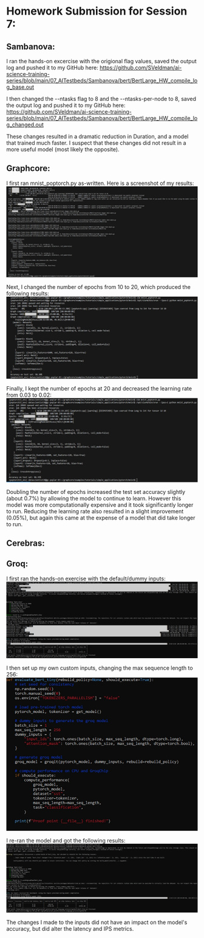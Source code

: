 # Homework Submission for Session 7:

## Sambanova:
I ran the hands-on excercise with the origional flag values, saved the output log and pushed it to my GitHub here:
https://github.com/SVeldman/ai-science-training-series/blob/main/07_AITestbeds/Sambanova/bert/BertLarge_HW_compile_log_base.out

I then changed the --ntasks flag to 8 and the --ntasks-per-node to 8, saved the output log and pushed it to my GitHub here:
https://github.com/SVeldman/ai-science-training-series/blob/main/07_AITestbeds/Sambanova/bert/BertLarge_HW_compile_log_changed.out

These changes resulted in a dramatic reduction in Duration, and a model that trained much faster. I suspect that these changes did not result in a more useful model (most likely the opposite).


## Graphcore:
I first ran mnist_poptorch.py as-written. Here is a screenshot of my results:
![(Screenshot%202024-04-05%20004356%20-%20Original%20Run.jpg)](https://github.com/SVeldman/ai-science-training-series/blob/main/07_AITestbeds/Graphcore/Screenshot%202024-04-05%20004356%20-%20Original%20Run.jpg)

Next, I changed the number of epochs from 10 to 20, which produced the following results:
![(Screenshot%202024-04-05%20010744%20-%20Increased%20Epochs%20to%2020.jpg)](https://github.com/SVeldman/ai-science-training-series/blob/main/07_AITestbeds/Graphcore/Screenshot%202024-04-05%20010744%20-%20Increased%20Epochs%20to%2020.jpg)

Finally, I kept the number of epochs at 20 and decreased the learning rate from 0.03 to 0.02:
![(Screenshot%202024-04-05%20011206%20-%20Decreased%20Learning%20Rate.jpg)](https://github.com/SVeldman/ai-science-training-series/blob/main/07_AITestbeds/Graphcore/Screenshot%202024-04-05%20011206%20-%20Decreased%20Learning%20Rate.jpg)

Doubling the number of epochs increased the test set accuracy slightly (about 0.7%) by allowing the model to continue to learn. However this model was more computationally expensive and it took significantly longer to run. Reducing the learning rate also resulted in a slight improvement (0.05%), but again this came at the expense of a model that did take longer to run.


## Cerebras:


## Groq:
I first ran the hands-on exercise with the default/dummy inputs:
![(Screenshot%202024-04-07%20002840%20-%20Original%20Run.jpg)](https://github.com/SVeldman/ai-science-training-series/blob/main/07_AITestbeds/Groq/Screenshot%202024-04-07%20002840%20-%20Original%20Run.jpg)

I then set up my own custom inputs, changing the max sequence length to 256:
![(Screenshot%202024-04-07%20004015%20-%20Custom%20Input.jpg)](https://github.com/SVeldman/ai-science-training-series/blob/main/07_AITestbeds/Groq/Screenshot%202024-04-07%20004015%20-%20Custom%20Input.jpg)

I re-ran the model and got the following results:
![(Screenshot%202024-04-07%20011349%20-%20Custom%20Input%20Results.jpg)](https://github.com/SVeldman/ai-science-training-series/blob/main/07_AITestbeds/Groq/Screenshot%202024-04-07%20011349%20-%20Custom%20Input%20Results.jpg)

The changes I made to the inputs did not have an impact on the model's accuracy, but did alter the latency and IPS metrics.
